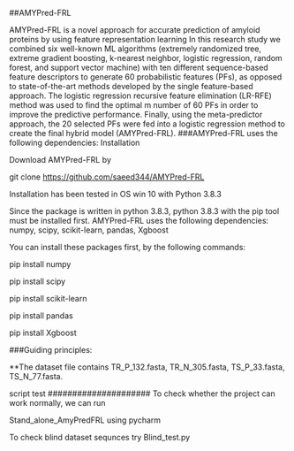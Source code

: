   ##AMYPred-FRL

AMYPred-FRL is a novel approach for accurate prediction of amyloid proteins by using feature representation learning
In this research study we combined six well-known ML algorithms (extremely randomized tree, extreme gradient boosting, k-nearest neighbor, logistic regression, random forest, and support vector machine) with ten different sequence-based feature descriptors to generate 60 probabilistic features (PFs), as opposed to state-of-the-art methods developed by the single feature-based approach. The logistic regression recursive feature elimination (LR-RFE) method was used to find the optimal m number of 60 PFs in order to improve the predictive performance. Finally, using the meta-predictor approach, the 20 selected PFs were fed into a logistic regression method to create the final hybrid model (AMYPred-FRL).
###AMYPred-FRL uses the following dependencies:
Installation

Download AMYPred-FRL by

git clone https://github.com/saeed344/AMYPred-FRL

Installation has been tested in OS win 10 with Python 3.8.3

Since the package is written in python 3.8.3, python 3.8.3 with the pip tool must be installed first.
 AMYPred-FRL uses the following dependencies: numpy, scipy, scikit-learn, pandas, Xgboost 

You can install these packages first, by the following commands:

pip install numpy

pip install scipy

pip install scikit-learn

pip install pandas

pip install Xgboost

###Guiding principles: 

**The dataset file contains  TR_P_132.fasta, TR_N_305.fasta, TS_P_33.fasta, TS_N_77.fasta.

script test
#####################
To check whether the project can work normally, we can run

Stand_alone_AmyPredFRL using pycharm

To check blind dataset sequnces try Blind_test.py

 




